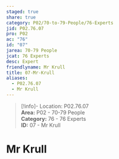 ```yaml
---  
staged: true  
share: true  
category: P02/70-to-79-People/76-Experts  
jid: P02.76.07  
pro: P02  
ac: "76"  
id: "07"  
jarea: 70-79 People  
jcat: 76 Experts  
desc: Expert  
friendlyname: Mr Krull  
title: 07-Mr-Krull  
aliases:  
  - P02.76.07  
  - Mr Krull  
---  
```

  
>[!info]- Location: P02.76.07  
>**Area:** P02 - 70-79 People  
>**Category:** 76 - 76 Experts  
>**ID:** 07 - Mr Krull  
  
# Mr Krull  
  
  
